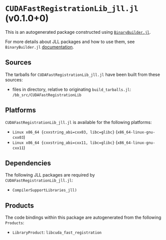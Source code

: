 # `CUDAFastRegistrationLib_jll.jl` (v0.1.0+0)

This is an autogenerated package constructed using [`BinaryBuilder.jl`](https://github.com/JuliaPackaging/BinaryBuilder.jl).

For more details about JLL packages and how to use them, see `BinaryBuilder.jl` [documentation](https://juliapackaging.github.io/BinaryBuilder.jl/dev/jll/).

## Sources

The tarballs for `CUDAFastRegistrationLib_jll.jl` have been built from these sources:

* files in directory, relative to originating `build_tarballs.jl`: `/bb_src/CUDAFastRegistrationLib`

## Platforms

`CUDAFastRegistrationLib_jll.jl` is available for the following platforms:

* `Linux x86_64 {cxxstring_abi=cxx03, libc=glibc}` (`x86_64-linux-gnu-cxx03`)
* `Linux x86_64 {cxxstring_abi=cxx11, libc=glibc}` (`x86_64-linux-gnu-cxx11`)

## Dependencies

The following JLL packages are required by `CUDAFastRegistrationLib_jll.jl`:

* `CompilerSupportLibraries_jll)`

## Products

The code bindings within this package are autogenerated from the following `Products`:

* `LibraryProduct`: `libcuda_fast_registration`
